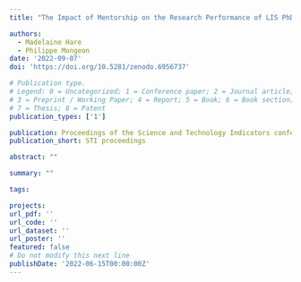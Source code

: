 ```yaml
---
title: "The Impact of Mentorship on the Research Performance of LIS PhDs"

authors:
  - Madelaine Hare
  - Philippe Mongeon
date: '2022-09-07'
doi: 'https://doi.org/10.5281/zenodo.6956737'

# Publication type.
# Legend: 0 = Uncategorized; 1 = Conference paper; 2 = Journal article;
# 3 = Preprint / Working Paper; 4 = Report; 5 = Book; 6 = Book section;
# 7 = Thesis; 8 = Patent
publication_types: ['1']

publication: Proceedings of the Science and Technology Indicators conference
publication_short: STI proceedings

abstract: ""

summary: ""

tags:

projects:
url_pdf: ''
url_code: ''
url_dataset: ''
url_poster: ''
featured: false
# Do not modify this next line
publishDate: '2022-06-15T00:00:00Z'
---
```

